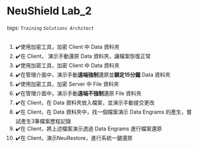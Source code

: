 # NeuShield Lab_2
###### tags: `Training` `Solutions Architect`


1. :heavy_check_mark:使用加密工具，加密 Client 中 Data 資料夾
2. :heavy_check_mark:在 Client， 演示手動還原 Data 資料夾，讓檔案恢復正常
3. :heavy_check_mark:使用加密工具，加密 Client 中 Data 資料夾
4. :heavy_check_mark:在管理介面中，演示手動**遠端強制**還原並**鎖定15分鐘** Data 資料夾
5. :heavy_check_mark:使用加密工具，加密 Server 中 File 資料夾
6. :heavy_check_mark:在管理介面中，演示手動**遠端不強制**還原 File 資料夾
7. :heavy_check_mark:在 Client，在 Data 資料夾放入檔案，並演示手動提交更改
8. :heavy_check_mark:在 Client，在 Data 資料夾中，找一個檔案演示 Data Engrams 的產生，嘗試產生3筆檔案歷程記錄
9. :heavy_check_mark:在 Client，將上述檔案演示透過 Data Engrams 進行檔案還原
10. :heavy_check_mark:在 Client，演示NeuRestore，進行系統一鍵還原
